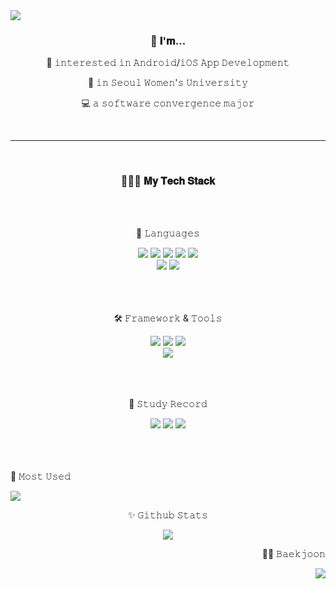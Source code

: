 <img src="https://capsule-render.vercel.app/api?type=transparent&color=auto&height=300&section=header&text=nakyung's%20Github!&fontSize=90&fontColor=7F52FF" />

<div align="center">
	<h3>👤  𝐈'𝐦... </h3>
	<p>👀 𝚒𝚗𝚝𝚎𝚛𝚎𝚜𝚝𝚎𝚍 𝚒𝚗 𝙰𝚗𝚍𝚛𝚘𝚒𝚍/𝚒𝙾𝚂 𝙰𝚙𝚙 𝙳𝚎𝚟𝚎𝚕𝚘𝚙𝚖𝚎𝚗𝚝</p>
	<p>🏫 𝚒𝚗 𝚂𝚎𝚘𝚞𝚕 𝚆𝚘𝚖𝚎𝚗'𝚜 𝚄𝚗𝚒𝚟𝚎𝚛𝚜𝚒𝚝𝚢</p>
	<p>💻 𝚊 𝚜𝚘𝚏𝚝𝚠𝚊𝚛𝚎 𝚌𝚘𝚗𝚟𝚎𝚛𝚐𝚎𝚗𝚌𝚎 𝚖𝚊𝚓𝚘𝚛</p>
</div>
<br><hr><br>
<div align="center">
	<h3>👩🏻‍💻 𝐌𝐲 𝐓𝐞𝐜𝐡 𝐒𝐭𝐚𝐜𝐤 </h3>
	<br><br>
	<p>🔡 𝙻𝚊𝚗𝚐𝚞𝚊𝚐𝚎𝚜 </p>
</div>

<div align="center">
	<img src="https://img.shields.io/badge/Kotlin-7F52FF?style=flat&logo=Kotlin&logoColor=white" />	
	<img src="https://img.shields.io/badge/Swift-F05138?style=flat&logo=Swift&logoColor=white" />
	<img src="https://img.shields.io/badge/PHP-777BB4?style=flat&logo=Swift&logoColor=white" />
	<img src="https://img.shields.io/badge/JAVA-4B4B77?style=flat&logo=JAVA&logoColor=white" />
	<img src="https://img.shields.io/badge/CSS-1572B6?style=flat&logo=CSS3&logoColor=white" />
	<br>
	<img src="https://img.shields.io/badge/Python-3776AB?style=flat&logo=Python&logoColor=white" />
	<img src="https://img.shields.io/badge/HTML5-E34F26?style=flat&logo=HTML5&logoColor=white" />
</div>
<br><br><br>
<div align=center>
	<p>🛠️ 𝙵𝚛𝚊𝚖𝚎𝚠𝚘𝚛𝚔 & 𝚃𝚘𝚘𝚕𝚜 </p>
	<img src="https://img.shields.io/badge/Android Studio-3DDC84?style=flat&logo=Android Studio&logoColor=white" />
	<img src="https://img.shields.io/badge/Xcode-147EFB?style=flat&logo=Xcode&logoColor=white" />
	<img src="https://img.shields.io/badge/Visual Studio Code-007ACC?style=flat&logo=Visual Studio Code&logoColor=white" />
	<br>
	<img src="https://img.shields.io/badge/Eclipse IDE-2C2255?style=flat&logo=Eclipse IDE&logoColor=white" />
	
</div>
<br><br><br>
<div align=center>
	<p>📝 𝚂𝚝𝚞𝚍𝚢 𝚁𝚎𝚌𝚘𝚛𝚍 </p>
	<a href="https://github.com/nakyung128"><img src="https://img.shields.io/badge/Github-181717?style=flat&logo=Github&logoColor=white" /></a>
	<a href="https://velog.io/@xanxnu"><img src="https://img.shields.io/badge/Velog-20C997?style=flat&logo=Velog&logoColor=white" /></a>
	<a href="https://basalt-barberry-0ae.notion.site/ec9d0e1f28d845bd84bca180bb8d5e2e?v=36da809f387a4e2795d6881ab00f450b"><img src="https://img.shields.io/badge/Notion-000000?style=flat&logo=Notion&logoColor=white" /></a>
</div>
<br><br><br>
<div align="left">
	<p>🫶 𝙼𝚘𝚜𝚝 𝚄𝚜𝚎𝚍</p>
	<img src="https://github-readme-stats.vercel.app/api/top-langs/?username=nakyung128&layout=compact">
</div>	
<div align="center">
	<p>✨ 𝙶𝚒𝚝𝚑𝚞𝚋 𝚂𝚝𝚊𝚝𝚜</p>
	<img src="https://github-readme-stats.vercel.app/api?username=nakyung128&show_icons=true&theme=dark">
</div>
<div align="right">
	<p>😵‍💫 𝙱𝚊𝚎𝚔𝚓𝚘𝚘𝚗</p>
	<img src="http://mazassumnida.wtf/api/generate_badge?boj=ruddd0128">
</div>


